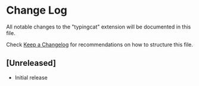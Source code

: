 # Change Log

All notable changes to the "typingcat" extension will be documented in this file.

Check [Keep a Changelog](http://keepachangelog.com/) for recommendations on how to structure this file.

## [Unreleased]

- Initial release